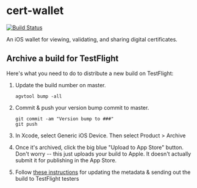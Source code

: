 # cert-wallet
[![Build Status](https://travis-ci.org/blockchain-certificates/cert-wallet.svg?branch=master)](https://travis-ci.org/blockchain-certificates/cert-wallet)

An iOS wallet for viewing, validating, and sharing digital certificates.

## Archive a build for TestFlight
Here's what you need to do to distribute a new build on TestFlight:

1. Update the build number on master.
    ```
    agvtool bump -all
    ```
2. Commit & push your version bump commit to master.

    ```
    git commit -am "Version bump to ###"
    git push
    ```
3. In Xcode, select Generic iOS Device. Then select Product > Archive
4. Once it's archived, click the big blue "Upload to App Store" button. Don't worry -- this just uploads your build to Apple. It doesn't actually submit it for publishing in the App Store.
5. Follow [these instructions](https://developer.apple.com/library/ios/documentation/LanguagesUtilities/Conceptual/iTunesConnect_Guide/Chapters/BetaTestingTheApp.html#//apple_ref/doc/uid/TP40011225-CH35) for updating the metadata & sending out the build to TestFlight testers
